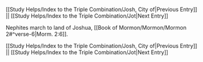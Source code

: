 [[Study Helps/Index to the Triple Combination/Josh, City of|Previous Entry]]  ||  [[Study Helps/Index to the Triple Combination/Jot|Next Entry]]

 Nephites march to land of Joshua, [[Book of Mormon/Mormon/Mormon 2#^verse-6|Morm. 2:6]].

[[Study Helps/Index to the Triple Combination/Josh, City of|Previous Entry]]  ||  [[Study Helps/Index to the Triple Combination/Jot|Next Entry]]
